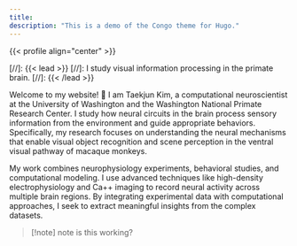 ```yaml
---
title: 
description: "This is a demo of the Congo theme for Hugo."
---
```


{{< profile align="center" >}}

[//]: {{< lead >}}
[//]: I study visual information processing in the primate brain. 
[//]: {{< /lead >}}

Welcome to my website! 🎉 I am Taekjun Kim, a computational neuroscientist at the University of Washington and the Washington National Primate Research Center. I study how neural circuits in the brain process sensory information from the environment and guide appropriate behaviors. Specifically, my research focuses on understanding the neural mechanisms that enable visual object recognition and scene perception in the ventral visual pathway of macaque monkeys.

My work combines neurophysiology experiments, behavioral studies, and computational modeling. I use advanced techniques like high-density electrophysiology and Ca++ imaging to record neural activity across multiple brain regions. By integrating experimental data with computational approaches, I seek to extract meaningful insights from the complex datasets. 

> [!note] note
> is this working?
